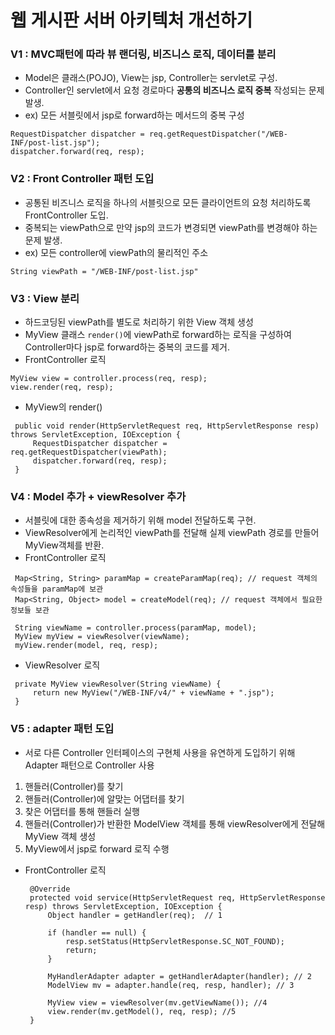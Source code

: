 # 웹 게시판 서버 아키텍처 개선하기

### V1 : MVC패턴에 따라 뷰 랜더링, 비즈니스 로직, 데이터를 분리

  * Model은 클래스(POJO), View는 jsp, Controller는 servlet로 구성.
  * Controller인 servlet에서 요청 경로마다 **공통의 비즈니스 로직 중복** 작성되는 문제 발생.
  * ex) 모든 서블릿에서 jsp로 forward하는 메서드의 중복 구성
   ```
   RequestDispatcher dispatcher = req.getRequestDispatcher("/WEB-INF/post-list.jsp");
   dispatcher.forward(req, resp);
   ```

### V2 : Front Controller 패턴 도입
  * 공통된 비즈니스 로직을 하나의 서블릿으로 모든 클라이언트의 요청 처리하도록 FrontController 도입.
  * 중복되는 viewPath으로 만약 jsp의 코드가 변경되면 viewPath를 변경해야 하는 문제 발생.
  * ex) 모든 controller에 viewPath의 물리적인 주소
   ```
   String viewPath = "/WEB-INF/post-list.jsp"
   ```

### V3 : View 분리
  * 하드코딩된 viewPath를 별도로 처리하기 위한 View 객체 생성
  * MyView 클래스 ```render()```에 viewPath로 forward하는 로직을 구성하여 Controller마다 jsp로 forward하는 중복의 코드를 제거.
  * FrontController 로직
   ```
   MyView view = controller.process(req, resp);
   view.render(req, resp);
   ```
  * MyView의 render()
   ```
    public void render(HttpServletRequest req, HttpServletResponse resp) throws ServletException, IOException {
        RequestDispatcher dispatcher = req.getRequestDispatcher(viewPath);
        dispatcher.forward(req, resp);
    }
   ```

### V4 : Model 추가 + viewResolver 추가
  * 서블릿에 대한 종속성을 제거하기 위해 model 전달하도록 구현.
  * ViewResolver에게 논리적인 viewPath를 전달해 실제 viewPath 경로를 만들어 MyView객체를 반환.
  * FrontController 로직
   ```
    Map<String, String> paramMap = createParamMap(req); // request 객체의 속성들을 paramMap에 보관
    Map<String, Object> model = createModel(req); // request 객체에서 필요한 정보들 보관

    String viewName = controller.process(paramMap, model);
    MyView myView = viewResolver(viewName);
    myView.render(model, req, resp);
   ```
  * ViewResolver 로직
   ```
    private MyView viewResolver(String viewName) {
        return new MyView("/WEB-INF/v4/" + viewName + ".jsp");
    }
   ```

### V5 : adapter 패턴 도입
  * 서로 다른 Controller 인터페이스의 구현체 사용을 유연하게 도입하기 위해 Adapter 패턴으로 Controller 사용
 1. 핸들러(Controller)를 찾기
 2. 핸들러(Controller)에 알맞는 어댑터를 찾기
 3. 찾은 어댑터를 통해 핸들러 실행
 4. 핸들러(Controller)가 반환한 ModelView 객체를 통해 viewResolver에게 전달해 MyView 객체 생성
 5. MyView에서 jsp로 forward 로직 수행
 * FrontController 로직

   ```
    @Override
    protected void service(HttpServletRequest req, HttpServletResponse resp) throws ServletException, IOException {
        Object handler = getHandler(req);  // 1

        if (handler == null) {
            resp.setStatus(HttpServletResponse.SC_NOT_FOUND);
            return;
        }

        MyHandlerAdapter adapter = getHandlerAdapter(handler); // 2
        ModelView mv = adapter.handle(req, resp, handler); // 3

        MyView view = viewResolver(mv.getViewName()); //4
        view.render(mv.getModel(), req, resp); //5
    }
   ```
   
